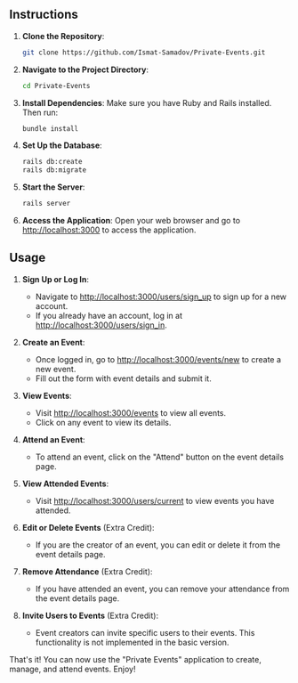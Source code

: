 ## Instructions

1. **Clone the Repository**: 
   ```bash
   git clone https://github.com/Ismat-Samadov/Private-Events.git
   ```

2. **Navigate to the Project Directory**: 
   ```bash
   cd Private-Events
   ```

3. **Install Dependencies**: 
   Make sure you have Ruby and Rails installed. Then run:
   ```bash
   bundle install
   ```

4. **Set Up the Database**: 
   ```bash
   rails db:create
   rails db:migrate
   ```

5. **Start the Server**: 
   ```bash
   rails server
   ```

6. **Access the Application**: 
   Open your web browser and go to [http://localhost:3000](http://localhost:3000) to access the application.

## Usage

1. **Sign Up or Log In**: 
   - Navigate to [http://localhost:3000/users/sign_up](http://localhost:3000/users/sign_up) to sign up for a new account.
   - If you already have an account, log in at [http://localhost:3000/users/sign_in](http://localhost:3000/users/sign_in).

2. **Create an Event**: 
   - Once logged in, go to [http://localhost:3000/events/new](http://localhost:3000/events/new) to create a new event.
   - Fill out the form with event details and submit it.

3. **View Events**: 
   - Visit [http://localhost:3000/events](http://localhost:3000/events) to view all events.
   - Click on any event to view its details.

4. **Attend an Event**: 
   - To attend an event, click on the "Attend" button on the event details page.

5. **View Attended Events**: 
   - Visit [http://localhost:3000/users/current](http://localhost:3000/users/current) to view events you have attended.

6. **Edit or Delete Events** (Extra Credit): 
   - If you are the creator of an event, you can edit or delete it from the event details page.

7. **Remove Attendance** (Extra Credit): 
   - If you have attended an event, you can remove your attendance from the event details page.

8. **Invite Users to Events** (Extra Credit): 
   - Event creators can invite specific users to their events. This functionality is not implemented in the basic version.

That's it! You can now use the "Private Events" application to create, manage, and attend events. Enjoy!